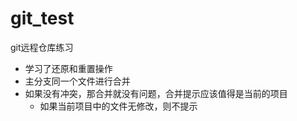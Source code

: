 # git_test
git远程仓库练习
- 学习了还原和重置操作
- 主分支同一个文件进行合并
- 如果没有冲突，那合并就没有问题，合并提示应该值得是当前的项目
	- 如果当前项目中的文件无修改，则不提示 